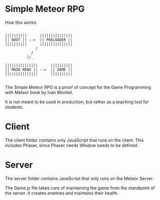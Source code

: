 Simple Meteor RPG
=================

How this works:

```

||||||||||      |||||||||||||||
|| BOOT || -->  || PRELOADER ||
||||||||||      |||||||||||||||
              /
            /
          |/_

|||||||||||||||      ||||||||||
|| MAIN MENU || -->  || GAME ||
|||||||||||||||      ||||||||||


```

The Simple Meteor RPG is a proof of concept for the Game Programming
with Meteor book by Ivan Montiel.

It is not meant to be used in production, but rather as a teaching tool
for students.

# Client

The client folder contains only JavaScript that runs on the client.
This includes Phaser, since Phaser needs Window needs to be defined.

# Server

The server folder contains JavaScript that only runs on the Meteor
Server.  

The Game.js file takes care of maintaining the game from the standpoint
of the server.  It creates enemies and maintains their health.

